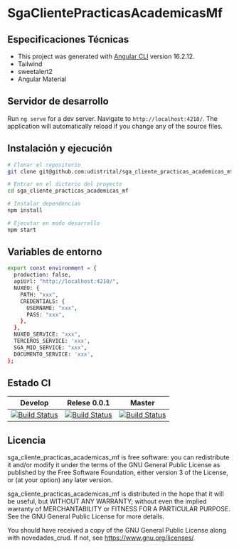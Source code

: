 # SgaClientePracticasAcademicasMf



## Especificaciones Técnicas

* This project was generated with [Angular CLI](https://github.com/angular/angular-cli) version 16.2.12.
* Tailwind
* sweetalert2
* Angular Material

## Servidor de desarrollo

Run `ng serve` for a dev server. Navigate to `http://localhost:4210/`. The application will automatically reload if you change any of the source files.

## Instalación y ejecución

``` bash
# Clonar el repositorio
git clone git@github.com:udistrital/sga_cliente_practicas_academicas_mf.git

# Entrar en el dictorio del proyecto
cd sga_cliente_practicas_academicas_mf

# Instalar dependencias
npm install

# Ejecutar en modo desarrollo
npm start
```

## Variables de entorno

```bash
export const environment = {
  production: false,
  apiUrl: "http://localhost:4210/",
  NUXEO: {
    PATH: "xxx",
    CREDENTIALS: {
      USERNAME: "xxx",
      PASS: "xxx",
    },
  },
  NUXEO_SERVICE: "xxx",
  TERCEROS_SERVICE: 'xxx',
  SGA_MID_SERVICE: "xxx",
  DOCUMENTO_SERVICE: 'xxx',
};

```

## Estado CI

| Develop | Relese 0.0.1 | Master |
| -- | -- | -- |
| [![Build Status](https://hubci.portaloas.udistrital.edu.co/api/badges/udistrital/sga_cliente_practicas_academicas_mf/status.svg?ref=refs/heads/develop)](https://hubci.portaloas.udistrital.edu.co/udistrital/sga_cliente_practicas_academicas_mf/) | [![Build Status](https://hubci.portaloas.udistrital.edu.co/api/badges/udistrital/sga_cliente_practicas_academicas_mf/status.svg?ref=refs/heads/release/0.0.1)](https://hubci.portaloas.udistrital.edu.co/udistrital/sga_cliente_practicas_academicas_mf/) | [![Build Status](https://hubci.portaloas.udistrital.edu.co/api/badges/udistrital/sga_cliente_practicas_academicas_mf/status.svg)](https://hubci.portaloas.udistrital.edu.co/udistrital/sga_cliente_practicas_academicas_mf/) |


## Licencia

sga_cliente_practicas_academicas_mf is free software: you can redistribute it and/or modify it under the terms of the GNU General Public License as published by the Free Software Foundation, either version 3 of the License, or (at your option) any later version.

sga_cliente_practicas_academicas_mf is distributed in the hope that it will be useful, but WITHOUT ANY WARRANTY; without even the implied warranty of MERCHANTABILITY or FITNESS FOR A PARTICULAR PURPOSE. See the GNU General Public License for more details.

You should have received a copy of the GNU General Public License along with novedades_crud. If not, see https://www.gnu.org/licenses/.